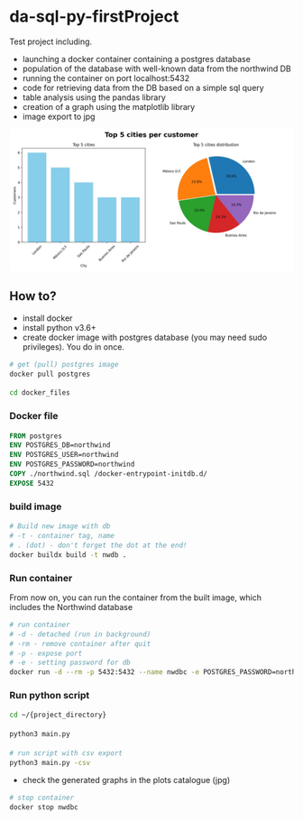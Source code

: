 # da-sql-py-firstProject

Test project including.
- launching a docker container containing a postgres database
- population of the database with well-known data from the northwind DB
- running the container on port localhost:5432
- code for retrieving data from the DB based on a simple sql query
- table analysis using the pandas library
- creation of a graph using the matplotlib library
- image export to jpg

![Picture](plots/top_cities_chart.jpg)

## How to?

- install docker
- install python v3.6+
- create docker image with postgres database (you may need sudo privileges). You do in once.

```bash
# get (pull) postgres image
docker pull postgres

cd docker_files
```

### Docker file

```dockerfile
FROM postgres
ENV POSTGRES_DB=northwind
ENV POSTGRES_USER=northwind
ENV POSTGRES_PASSWORD=northwind
COPY ./northwind.sql /docker-entrypoint-initdb.d/
EXPOSE 5432
```

### build image

```bash
# Build new image with db
# -t - container tag, name
# . (dot) - don't forget the dot at the end!
docker buildx build -t nwdb .
```

### Run container

From now on, you can run the container from the built image, which includes the Northwind database

```bash
# run container
# -d - detached (run in background)
# -rm - remove container after quit
# -p - expose port
# -e - setting password for db
docker run -d --rm -p 5432:5432 --name nwdbc -e POSTGRES_PASSWORD=northwind -d nwdb
```
### Run python script
```bash
cd ~/{project_directory}

python3 main.py

# run script with csv export
python3 main.py -csv
```
- check the generated graphs in the plots catalogue (jpg)

```bash
# stop container
docker stop nwdbc
```